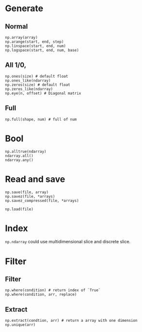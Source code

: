 # Generate
## Normal
```python3
np.array(array)
np.arange(start, end, step)
np.linspace(start, end, num)
np.logspace(start, end, num, base)
```

## All 1/0,
```python3
np.ones(size) # default float
np.ones_like(ndarray)
np.zeros(size) # default float
np.zeros_like(ndarray)
np.eye(n, offset) # Diagonal matrix
```

## Full
```python3
np.full(shape, num) # full of num
```

# Bool
```python3
np.alltrue(ndarray)
ndarray.all()
ndarray.any()
```

# Read and save
```python3
np.save(file, array)
np.savez(file, *arrays)
np.savez_compressed(file, *arrays)

np.load(file)
```

# Index
`np.ndarray` could use multidimensional slice and discrete slice.


# Filter
## Filter
```python3
np.where(condition) # return index of `True`
np.where(condition, arr, replace)
```

## Extract
```python3
np.extract(condtion, arr) # return a array with one dimension
np.unique(arr)
```






